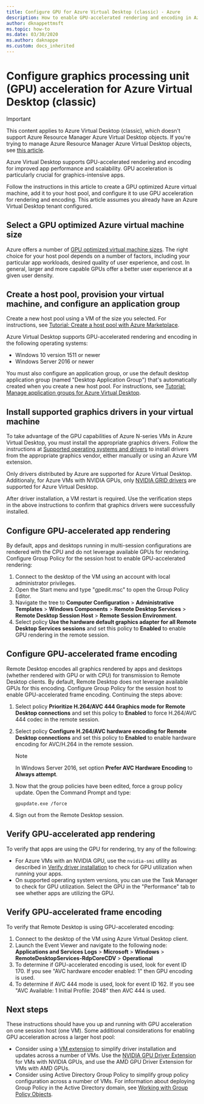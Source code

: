 ```yaml
---
title: Configure GPU for Azure Virtual Desktop (classic) - Azure
description: How to enable GPU-accelerated rendering and encoding in Azure Virtual Desktop (classic).
author: dknappettmsft
ms.topic: how-to
ms.date: 03/30/2020
ms.author: daknappe
ms.custom: docs_inherited
---
```


# Configure graphics processing unit (GPU) acceleration for Azure Virtual Desktop (classic)

>[!IMPORTANT]
>This content applies to Azure Virtual Desktop (classic), which doesn't support Azure Resource Manager Azure Virtual Desktop objects. If you're trying to manage Azure Resource Manager Azure Virtual Desktop objects, see [this article](../configure-vm-gpu.md).

Azure Virtual Desktop supports GPU-accelerated rendering and encoding for improved app performance and scalability. GPU acceleration is particularly crucial for graphics-intensive apps.

Follow the instructions in this article to create a GPU optimized Azure virtual machine, add it to your host pool, and configure it to use GPU acceleration for rendering and encoding. This article assumes you already have an Azure Virtual Desktop tenant configured.

## Select a GPU optimized Azure virtual machine size

Azure offers a number of [GPU optimized virtual machine sizes](/azure/virtual-machines/sizes-gpu). The right choice for your host pool depends on a number of factors, including your particular app workloads, desired quality of user experience, and cost. In general, larger and more capable GPUs offer a better user experience at a given user density.

## Create a host pool, provision your virtual machine, and configure an application group

Create a new host pool using a VM of the size you selected. For instructions, see [Tutorial: Create a host pool with Azure Marketplace](../create-host-pools-azure-marketplace.md).

Azure Virtual Desktop supports GPU-accelerated rendering and encoding in the following operating systems:

* Windows 10 version 1511 or newer
* Windows Server 2016 or newer

You must also configure an application group, or use the default desktop application group (named "Desktop Application Group") that's automatically created when you create a new host pool. For instructions, see [Tutorial: Manage application groups for Azure Virtual Desktop](../manage-app-groups.md).

## Install supported graphics drivers in your virtual machine

To take advantage of the GPU capabilities of Azure N-series VMs in Azure Virtual Desktop, you must install the appropriate graphics drivers. Follow the instructions at [Supported operating systems and drivers](/azure/virtual-machines/sizes-gpu#supported-operating-systems-and-drivers) to install drivers from the appropriate graphics vendor, either manually or using an Azure VM extension.

Only drivers distributed by Azure are supported for Azure Virtual Desktop. Additionaly, for Azure VMs with NVIDIA GPUs, only [NVIDIA GRID drivers](/azure/virtual-machines/windows/n-series-driver-setup#nvidia-gridvgpu-drivers) are supported for Azure Virtual Desktop.

After driver installation, a VM restart is required. Use the verification steps in the above instructions to confirm that graphics drivers were successfully installed.

## Configure GPU-accelerated app rendering

By default, apps and desktops running in multi-session configurations are rendered with the CPU and do not leverage available GPUs for rendering. Configure Group Policy for the session host to enable GPU-accelerated rendering:

1. Connect to the desktop of the VM using an account with local administrator privileges.
2. Open the Start menu and type "gpedit.msc" to open the Group Policy Editor.
3. Navigate the tree to **Computer Configuration** > **Administrative Templates** > **Windows Components** > **Remote Desktop Services** > **Remote Desktop Session Host** > **Remote Session Environment**.
4. Select policy **Use the hardware default graphics adapter for all Remote Desktop Services sessions** and set this policy to **Enabled** to enable GPU rendering in the remote session.

## Configure GPU-accelerated frame encoding

Remote Desktop encodes all graphics rendered by apps and desktops (whether rendered with GPU or with CPU) for transmission to Remote Desktop clients. By default, Remote Desktop does not leverage available GPUs for this encoding. Configure Group Policy for the session host to enable GPU-accelerated frame encoding. Continuing the steps above:

1. Select policy **Prioritize H.264/AVC 444 Graphics mode for Remote Desktop connections** and set this policy to **Enabled** to force H.264/AVC 444 codec in the remote session.
2. Select policy **Configure H.264/AVC hardware encoding for Remote Desktop connections** and set this policy to **Enabled** to enable hardware encoding for AVC/H.264 in the remote session.

    >[!NOTE]
    >In Windows Server 2016, set option **Prefer AVC Hardware Encoding** to **Always attempt**.

3. Now that the group policies have been edited, force a group policy update. Open the Command Prompt and type:

    ```batch
    gpupdate.exe /force
    ```

4. Sign out from the Remote Desktop session.

## Verify GPU-accelerated app rendering

To verify that apps are using the GPU for rendering, try any of the following:

* For Azure VMs with an NVIDIA GPU, use the `nvidia-smi` utility as described in [Verify driver installation](/azure/virtual-machines/windows/n-series-driver-setup#verify-driver-installation) to check for GPU utilization when running your apps.
* On supported operating system versions, you can use the Task Manager to check for GPU utilization. Select the GPU in the "Performance" tab to see whether apps are utilizing the GPU.

## Verify GPU-accelerated frame encoding

To verify that Remote Desktop is using GPU-accelerated encoding:

1. Connect to the desktop of the VM using Azure Virtual Desktop client.
2. Launch the Event Viewer and navigate to the following node: **Applications and Services Logs** > **Microsoft** > **Windows** > **RemoteDesktopServices-RdpCoreCDV** > **Operational**
3. To determine if GPU-accelerated encoding is used, look for event ID 170. If you see "AVC hardware encoder enabled: 1" then GPU encoding is used.
4. To determine if AVC 444 mode is used, look for event ID 162. If you see "AVC Available: 1 Initial Profile: 2048" then AVC 444 is used.

## Next steps

These instructions should have you up and running with GPU acceleration on one session host (one VM). Some additional considerations for enabling GPU acceleration across a larger host pool:

* Consider using a [VM extension](/azure/virtual-machines/extensions/overview) to simplify driver installation and updates across a number of VMs. Use the [NVIDIA GPU Driver Extension](/azure/virtual-machines/extensions/hpccompute-gpu-windows) for VMs with NVIDIA GPUs, and use the AMD GPU Driver Extension for VMs with AMD GPUs.
* Consider using Active Directory Group Policy to simplify group policy configuration across a number of VMs. For information about deploying Group Policy in the Active Directory domain, see [Working with Group Policy Objects](/previous-versions/windows/it-pro/windows-server-2008-R2-and-2008/cc731212(v=ws.11)).
